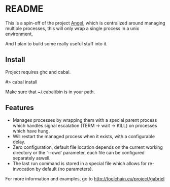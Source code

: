 README
======

This is a spin-off of the project [Angel](https://github.com/jamwt/Angel/), which is centralized around managing
multiple processes, this will only wrap a single process in a unix environment,

And I plan to build some really useful stuff into it.

Install
-------
Project requires ghc and cabal.

  #> cabal install

Make sure that ~/.cabal/bin is in your path.

Features
--------

* Manages processes by wrapping them with a special parent process which
  handles signal escalation (TERM -> wait -> KILL) on processes which have
  hung.
* Will restart the managed process when it exists, with a configurable delay.
* Zero configuration, default file location depends on the current working
  directory or the '--cwd' parameter, each file can be configured separately
  aswell.
* The last run command is stored in a special file which allows for
  re-invocation by default (no parameters).

For more information and examples, go to http://toolchain.eu/project/gabriel
